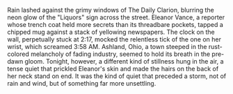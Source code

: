 Rain lashed against the grimy windows of The Daily Clarion, blurring the neon glow of the "Liquors" sign across the street.  Eleanor Vance, a reporter whose trench coat held more secrets than its threadbare pockets, tapped a chipped mug against a stack of yellowing newspapers. The clock on the wall, perpetually stuck at 2:17, mocked the relentless tick of the one on her wrist, which screamed 3:58 AM.  Ashland, Ohio, a town steeped in the rust-colored melancholy of fading industry, seemed to hold its breath in the pre-dawn gloom.  Tonight, however, a different kind of stillness hung in the air, a tense quiet that prickled Eleanor's skin and made the hairs on the back of her neck stand on end. It was the kind of quiet that preceded a storm, not of rain and wind, but of something far more unsettling.
